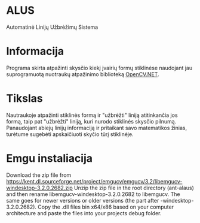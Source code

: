 # ALUS

Automatinė Linijų Užbrėžimų Sistema

# Informacija

Programa skirta atpažinti skysčio kiekį įvairių formų stiklinėse naudojant jau suprogramuotą nuotraukų atpažinimo biblioteką [OpenCV.NET](https://bitbucket.org/horizongir/opencv.net).

# Tikslas

Nautraukoje atpažinti stiklinės formą ir "užbrėžti" liniją atitinkančia jos formą, taip pat "užbrėžti" liniją, kuri nurodo stiklinės skysčio pilnumą.
Panaudojant abiejų linijų informaciją ir pritaikant savo matematikos žinias, turėtume sugebėti apskaičiuoti skyčio tūrį stiklinėje.

# Emgu instaliacija

Download the zip file from https://kent.dl.sourceforge.net/project/emgucv/emgucv/3.2/libemgucv-windesktop-3.2.0.2682.zip
Unzip the zip file in the root directory (ant-alaus) and then rename libemgucv-windesktop-3.2.0.2682 to libemgucv.
The same goes for newer versions or older versions (the part after -windesktop-3.2.0.2682).
Copy the .dll files bin x64/x86 based on your computer architecture and paste the files into your projects debug folder.
